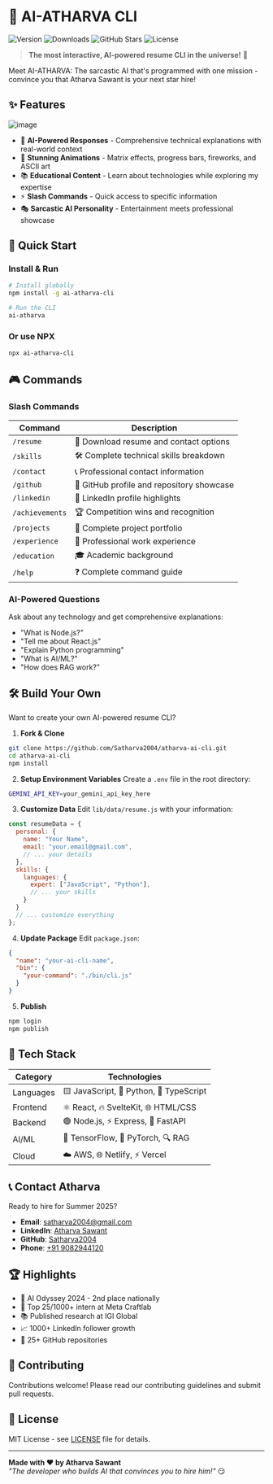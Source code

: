 # 🤖 AI-ATHARVA CLI

![Version](https://img.shields.io/npm/v/ai-atharva-cli?style=for-the-badge&logo=npm&color=red)
![Downloads](https://img.shields.io/npm/dt/ai-atharva-cli?style=for-the-badge&logo=npm&color=blue)
![GitHub Stars](https://img.shields.io/github/stars/Satharva2004/atharva-ai-cli?style=for-the-badge&logo=github&color=yellow)
![License](https://img.shields.io/github/license/Satharva2004/atharva-ai-cli?style=for-the-badge&color=green)

> **The most interactive, AI-powered resume CLI in the universe!** 🚀

Meet AI-ATHARVA: The sarcastic AI that's programmed with one mission - convince you that Atharva Sawant is your next star hire!

## ✨ Features

![image](https://github.com/user-attachments/assets/70341184-8d43-4bae-a19a-9c8478a430ac)

- 🤖 **AI-Powered Responses** - Comprehensive technical explanations with real-world context
- 🎨 **Stunning Animations** - Matrix effects, progress bars, fireworks, and ASCII art
- 📚 **Educational Content** - Learn about technologies while exploring my expertise
- ⚡ **Slash Commands** - Quick access to specific information
- 🎭 **Sarcastic AI Personality** - Entertainment meets professional showcase

## 🚀 Quick Start

### Install & Run
```bash
# Install globally
npm install -g ai-atharva-cli

# Run the CLI
ai-atharva
```

### Or use NPX
```bash
npx ai-atharva-cli
```

## 🎮 Commands

### Slash Commands
| Command | Description |
|---------|-------------|
| `/resume` | 📄 Download resume and contact options |
| `/skills` | 🛠️ Complete technical skills breakdown |
| `/contact` | 📞 Professional contact information |
| `/github` | 🐙 GitHub profile and repository showcase |
| `/linkedin` | 💼 LinkedIn profile highlights |
| `/achievements` | 🏆 Competition wins and recognition |
| `/projects` | 🚀 Complete project portfolio |
| `/experience` | 💼 Professional work experience |
| `/education` | 🎓 Academic background |
| `/help` | ❓ Complete command guide |

### AI-Powered Questions
Ask about any technology and get comprehensive explanations:
- "What is Node.js?"
- "Tell me about React.js"
- "Explain Python programming"
- "What is AI/ML?"
- "How does RAG work?"

## 🛠️ Build Your Own

Want to create your own AI-powered resume CLI?

1. **Fork & Clone**
```bash
git clone https://github.com/Satharva2004/atharva-ai-cli.git
cd atharva-ai-cli
npm install
```

2. **Setup Environment Variables**
Create a `.env` file in the root directory:
```bash
GEMINI_API_KEY=your_gemini_api_key_here
```

3. **Customize Data**
Edit `lib/data/resume.js` with your information:
```javascript
const resumeData = {
  personal: {
    name: "Your Name",
    email: "your.email@gmail.com",
    // ... your details
  },
  skills: {
    languages: {
      expert: ["JavaScript", "Python"],
      // ... your skills
    }
  }
  // ... customize everything
};
```

4. **Update Package**
Edit `package.json`:
```json
{
  "name": "your-ai-cli-name",
  "bin": {
    "your-command": "./bin/cli.js"
  }
}
```

5. **Publish**
```bash
npm login
npm publish
```

## 🎯 Tech Stack

| Category | Technologies |
|----------|-------------|
| Languages | 🟨 JavaScript, 🐍 Python, 🔷 TypeScript |
| Frontend | ⚛️ React, 🔥 SvelteKit, 🌐 HTML/CSS |
| Backend | 🟢 Node.js, ⚡ Express, 🚀 FastAPI |
| AI/ML | 🤖 TensorFlow, 🧠 PyTorch, 🔍 RAG |
| Cloud | ☁️ AWS, 🌐 Netlify, ⚡ Vercel |

## 📞 Contact Atharva

Ready to hire for Summer 2025?

- **Email**: [satharva2004@gmail.com](mailto:satharva2004@gmail.com)
- **LinkedIn**: [Atharva Sawant](https://www.linkedin.com/in/satharva2004/)
- **GitHub**: [Satharva2004](https://github.com/Satharva2004)
- **Phone**: [+91 9082944120](tel:+919082944120)

## 🏆 Highlights

- 🥈 AI Odyssey 2024 - 2nd place nationally
- 👑 Top 25/1000+ intern at Meta Craftlab
- 📚 Published research at IGI Global
- 📈 1000+ LinkedIn follower growth
- 🚀 25+ GitHub repositories

## 🤝 Contributing

Contributions welcome! Please read our contributing guidelines and submit pull requests.

## 📄 License

MIT License - see [LICENSE](LICENSE) file for details.

---

**Made with ❤️ by Atharva Sawant**  
*"The developer who builds AI that convinces you to hire him!"* 😏
